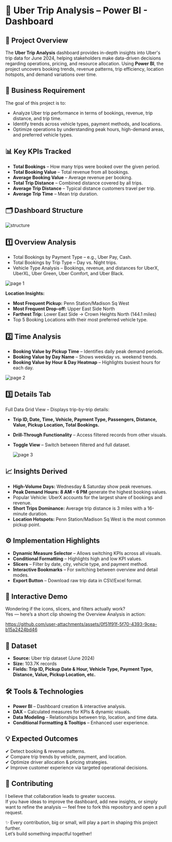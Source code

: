 # 🚖 Uber Trip Analysis – Power BI - Dashboard
## 📌 Project Overview
The **Uber Trip Analysis** dashboard provides in-depth insights into Uber's trip data for June 2024, helping stakeholders make data-driven decisions regarding operations, pricing, and resource allocation.
Using **Power BI**, the project uncovers booking trends, revenue patterns, trip efficiency, location hotspots, and demand variations over time.          


## 🎯 Business Requirement
The goal of this project is to:
- Analyze Uber trip performance in terms of bookings, revenue, trip distance, and trip time.         
- Identify trends across vehicle types, payment methods, and locations.      
- Optimize operations by understanding peak hours, high-demand areas, and preferred vehicle types.          

## 📊 Key KPIs Tracked
- **Total Bookings** – How many trips were booked over the given period.          
- **Total Booking Value** – Total revenue from all bookings.        
- **Average Booking Value** – Average revenue per booking.          
- **Total Trip Distance** – Combined distance covered by all trips.  
- **Average Trip Distance** – Typical distance customers travel per trip.
- **Average Trip Time** – Mean trip duration.


## 🗂 Dashboard Structure

![structure](https://github.com/user-attachments/assets/b44ca294-2f03-49fc-b9c0-aa3068d8d7a2)


## 1️⃣ Overview Analysis
- Total Bookings by Payment Type – e.g., Uber Pay, Cash.
- Total Bookings by Trip Type – Day vs. Night trips.
- Vehicle Type Analysis – Bookings, revenue, and distances for UberX, UberXL, Uber Green, Uber Comfort, and Uber Black.       

![page 1](https://github.com/user-attachments/assets/80c39b4e-1735-4c28-bacb-d6ae8beaa870)

**Location Insights:**
- **Most Frequent Pickup:** Penn Station/Madison Sq West     
- **Most Frequent Drop-off:** Upper East Side North        
- **Farthest Trip:** Lower East Side → Crown Heights North (144.1 miles)         
- Top 5 Booking Locations with their most preferred vehicle type.          

## 2️⃣ Time Analysis
- **Booking Value by Pickup Time** – Identifies daily peak demand periods.        
- **Booking Value by Day Name** – Shows weekday vs. weekend trends.       
- **Booking Value by Hour & Day Heatmap** – Highlights busiest hours for each day.      
       
![page 2](https://github.com/user-attachments/assets/0d04f5f3-6e11-4950-958f-cacad2ad92ae)              
            
## 3️⃣ Details Tab                     
Full Data Grid View – Displays trip-by-trip details:             
- **Trip ID, Date, Time, Vehicle, Payment Type, Passengers, Distance, Value, Pickup Location, Total Bookings.**           
- **Drill-Through Functionality** – Access filtered records from other visuals.                    
- **Toggle View** – Switch between filtered and full dataset.        
            
  ![page 3](https://github.com/user-attachments/assets/d0e59280-672d-43c7-abec-8b60b2bae611)
                
## 📈 Insights Derived

- **High-Volume Days:** Wednesday & Saturday show peak revenues.          
- **Peak Demand Hours:** **8 AM – 6 PM** generate the highest booking values.        
- Popular Vehicle: UberX accounts for the largest share of bookings and revenue.         
- **Short Trips Dominance:** Average trip distance is 3 miles with a 16-minute duration.         
- **Location Hotspots:** Penn Station/Madison Sq West is the most common pickup point.          

## ⚙️ Implementation Highlights       

- **Dynamic Measure Selector** – Allows switching KPIs across all visuals.          
- **Conditional Formatting** – Highlights high and low KPI values.           
- **Slicers** – Filter by date, city, vehicle type, and payment method.          
- **Interactive Bookmarks** – For switching between overview and detail modes.            
- **Export Button** – Download raw trip data in CSV/Excel format.          

## 🎥 **Interactive Demo**  
Wondering if the icons, slicers, and filters actually work?   
Yes — here’s a short clip showing the Overview Analysis in action:  



https://github.com/user-attachments/assets/0f51f91f-5f70-4393-9cea-b15a2424bd46





## 📂 Dataset
- **Source:** Uber trip dataset (June 2024)           
- **Size:** 103.7K records          
- **Fields: Trip ID, Pickup Date & Hour, Vehicle Type, Payment Type, Distance, Value, Pickup Location, etc.**         

## 🛠 Tools & Technologies
- **Power BI** – Dashboard creation & interactive analysis.           
- **DAX** – Calculated measures for KPIs & dynamic visuals.          
- **Data Modeling** – Relationships between trip, location, and time data.          
- **Conditional Formatting & Tooltips** – Enhanced user experience.        


## 💡 Expected Outcomes

✔ Detect booking & revenue patterns.       
✔ Compare trip trends by vehicle, payment, and location.         
✔ Optimize driver allocation & pricing strategies.          
✔ Improve customer experience via targeted operational decisions.           


## 🤝 Contributing

I believe that collaboration leads to greater success.         
If you have ideas to improve the dashboard, add new insights, or simply want to refine the analysis — feel free to fork this repository and open a pull request.              

✨ Every contribution, big or small, will play a part in shaping this project further.       
Let’s build something impactful together!               

